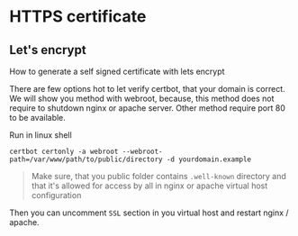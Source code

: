 # HTTPS certificate

## Let's encrypt

How to generate a self signed certificate with lets encrypt

There are few options hot to let verify certbot, that your domain is correct. We will show you method with webroot, because, this method does not require to shutdown nginx or apache server. Other method require port 80 to be available.

Run in linux shell

```
certbot certonly -a webroot --webroot-path=/var/www/path/to/public/directory -d yourdomain.example
```

> Make sure, that you public folder contains `.well-known` directory and that it's allowed for access by all in nginx or apache virtual host configuration

Then you can uncomment `SSL` section in you virtual host and restart nginx / apache.